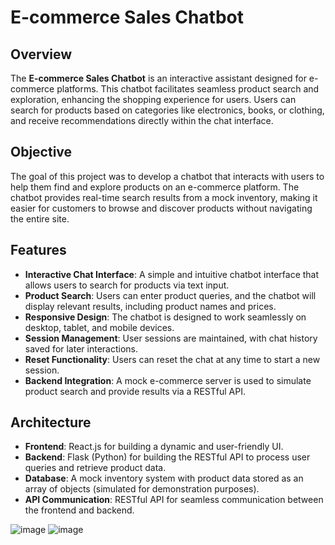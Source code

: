 # E-commerce Sales Chatbot

## Overview

The **E-commerce Sales Chatbot** is an interactive assistant designed for e-commerce platforms. This chatbot facilitates seamless product search and exploration, enhancing the shopping experience for users. Users can search for products based on categories like electronics, books, or clothing, and receive recommendations directly within the chat interface.

## Objective

The goal of this project was to develop a chatbot that interacts with users to help them find and explore products on an e-commerce platform. The chatbot provides real-time search results from a mock inventory, making it easier for customers to browse and discover products without navigating the entire site.

## Features

- **Interactive Chat Interface**: A simple and intuitive chatbot interface that allows users to search for products via text input.
- **Product Search**: Users can enter product queries, and the chatbot will display relevant results, including product names and prices.
- **Responsive Design**: The chatbot is designed to work seamlessly on desktop, tablet, and mobile devices.
- **Session Management**: User sessions are maintained, with chat history saved for later interactions.
- **Reset Functionality**: Users can reset the chat at any time to start a new session.
- **Backend Integration**: A mock e-commerce server is used to simulate product search and provide results via a RESTful API.

## Architecture

- **Frontend**: React.js for building a dynamic and user-friendly UI.
- **Backend**: Flask (Python) for building the RESTful API to process user queries and retrieve product data.
- **Database**: A mock inventory system with product data stored as an array of objects (simulated for demonstration purposes).
- **API Communication**: RESTful API for seamless communication between the frontend and backend.

![image](https://github.com/user-attachments/assets/5631839d-72a4-46d5-be2b-ea1e88702272)
![image](https://github.com/user-attachments/assets/635a5c60-20ad-4aa1-80d3-4b9349b9a16d)

